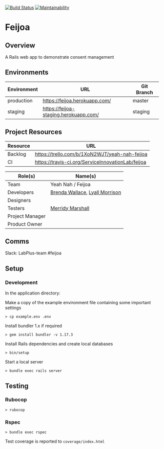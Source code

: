 [![Build Status](https://travis-ci.org/ServiceInnovationLab/feijoa.svg?branch=master)](https://travis-ci.org/ServiceInnovationLab/feijoa)
[![Maintainability](https://api.codeclimate.com/v1/badges/8f2b6efc2000ad726fd2/maintainability)](https://codeclimate.com/github/ServiceInnovationLab/feijoa/maintainability)

# Feijoa

## Overview
A Rails web app to demonstrate consent management

## Environments
**Environment** | **URL**  | **Git Branch**
---    | ---                                | ---    |
production | https://feijoa.herokuapp.com/ | master |
staging | https://feijoa-staging.herokuapp.com/ | staging |


## Project Resources

**Resource** | **URL**
---     | ---
Backlog | https://trello.com/b/1XoN2WJT/yeah-nah-feijoa
CI      | https://travis-ci.org/ServiceInnovationLab/feijoa

**Role(s)** | **Name(s)**
---        | ---
Team       | Yeah Nah / Feijoa
Developers | [Brenda Wallace](https://github.com/Br3nda), [Lyall Morrison](https://github.com/lamorrison)
Designers |
Testers | [Merridy Marshall](https://github.com/merridy)
Project Manager |
Product Owner |

## Comms
Slack: LabPlus-team #feijoa

## Setup

### Development
In the application directory:

Make a copy of the example environment file containing some important settings

```
> cp example.env .env
```

Install bundler 1.x if required
```
> gem install bundler -v 1.17.3
```

Install Rails dependencies and create local databases
```
> bin/setup
```

Start a local server
```
> bundle exec rails server
```

## Testing

### Rubocop
```
> rubocop
```

### Rspec
```
> bundle exec rspec
```

Test coverage is reported to `coverage/index.html`
